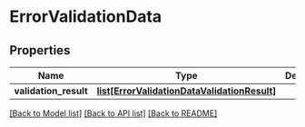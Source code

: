 # ErrorValidationData

## Properties
Name | Type | Description | Notes
------------ | ------------- | ------------- | -------------
**validation_result** | [**list[ErrorValidationDataValidationResult]**](ErrorValidationDataValidationResult.md) |  | [optional] 

[[Back to Model list]](../README.md#documentation-for-models) [[Back to API list]](../README.md#documentation-for-api-endpoints) [[Back to README]](../README.md)


